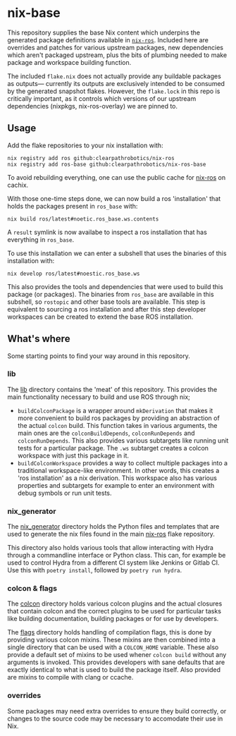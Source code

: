 # nix-base

This repository supplies the base Nix content which underpins the generated
package definitions available in [`nix-ros`][nixros]. Included here are
overrides and patches for various upstream packages, new dependencies which
aren't packaged upstream, plus the bits of plumbing needed to make package
and workspace building function.

The included `flake.nix` does not actually provide any buildable packages
as outputs— currently its outputs are exclusively intended to be consumed
by the generated snapshot flakes. However, the `flake.lock` in this repo
is critically important, as it controls which versions of our upstream
dependencies (nixpkgs, nix-ros-overlay) we are pinned to.


## Usage

Add the flake repositories to your nix installation with:
```
nix registry add ros github:clearpathrobotics/nix-ros
nix registry add ros-base github:clearpathrobotics/nix-ros-base
```

To avoid rebuilding everything, one can use the public cache for
[nix-ros][nix-ros-cachix] on cachix.

With those one-time steps done, we can now build a ros 'installation' that
holds the packages present in `ros_base` with:
```
nix build ros/latest#noetic.ros_base.ws.contents
```
A `result` symlink is now availabe to inspect a ros installation that has
everything in `ros_base`.

To use this installation we can enter a subshell that uses the binaries of
this installation with:
```
nix develop ros/latest#noestic.ros_base.ws
```

This also provides the tools and dependencies that were used to build this
package (or packages). The binaries from `ros_base` are available in this
subshell, so `rostopic` and other base tools are available. This step is
equivalent to sourcing a ros installation and after this step developer 
workspaces can be created to extend the base ROS installation.

## What's where

Some starting points to find your way around in this repository.

### lib
The [lib](./lib) directory contains the 'meat' of this repository. This
provides the main functionality necessary to build and use ROS through nix;

- `buildColconPackage` is a wrapper around `mkDerivation` that makes it more
convenient to build ros packages by providing an abstraction of the actual
`colcon` build. This function takes in various arguments, the main ones are
the `colconBuildDepends`, `colconRunDepends` and `colconRunDepends`. This
also provides various subtargets like running unit tests for a particular
package. The `.ws` subtarget creates a colcon workspace with just this package
in it.
- `buildColconWorkspace` provides a way to collect multiple packages into
a traditional workspace-like environment. In other words, this creates a
'ros installation' as a nix derivation. This workspace also has various
properties and subtargets for example to enter an environment with debug
symbols or run unit tests.

### nix_generator
The [nix_generator](./nix_generator) directory holds the Python files and
templates that are used to generate the nix files found in the main
[nix-ros][nixros] flake repository.

This directory also holds various tools that allow interacting with Hydra
through a commandline interface or Python class. This can, for example be
used to control Hydra from a different CI system like Jenkins or Gitlab CI.
Use this with `poetry install`, followed by `poetry run hydra`.

### colcon & flags

The [colcon](./colcon) directory holds various colcon plugins and the actual
closures that contain colcon and the correct plugins to be used for particular
tasks like building documentation, building packages or for use by developers.

The [flags](./flags) directory holds handling of compilation flags, this is
done by providing various colcon mixins. These mixins are then combined into
a single directory that can be used with a `COLCON_HOME` variable. These also
provide a default set of mixins to be used whener `colcon build` without any
arguments is invoked. This provides developers with sane defaults that are
exactly identical to what is used to build the package itself. Also provided
are mixins to compile with clang or ccache.

### overrides

Some packages may need extra overrides to ensure they build correctly, or
changes to the source code may be necessary to accomodate their use in Nix.


[nixros]: https://github.com/clearpathrobotics/nix-ros/
[nix-ros-cachix]: https://app.cachix.org/cache/nix-ros#pull
